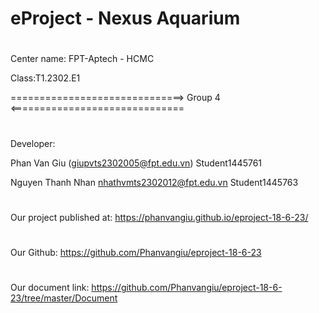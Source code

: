 # eProject - Nexus Aquarium
#
Center name: FPT-Aptech - HCMC 

Class:T1.2302.E1

==============================> Group 4 <==============================
#
Developer:

Phan Van Giu (giupvts2302005@fpt.edu.vn) Student1445761

Nguyen Thanh Nhan nhathvmts2302012@fpt.edu.vn Student1445763
#
Our project published at: https://phanvangiu.github.io/eproject-18-6-23/ 
#
Our Github: https://github.com/Phanvangiu/eproject-18-6-23
#
Our document link: https://github.com/Phanvangiu/eproject-18-6-23/tree/master/Document
